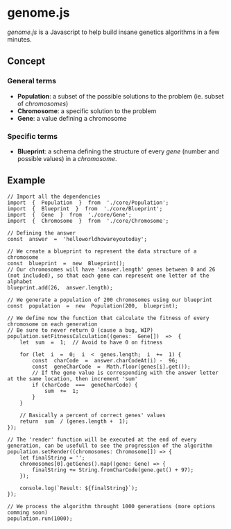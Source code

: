 # genome.js
*genome.js* is a Javascript to help build insane genetics algorithms in a few minutes.

## Concept
### General terms
- **Population**: a subset of the possible solutions to the problem (ie. subset of *chromosomes*)
- **Chromosome**: a specific solution to the problem
- **Gene**: a value defining a chromosome

### Specific terms
- **Blueprint**: a schema defining the structure of every *gene* (number and possible values) in a *chromosome*.

## Example

	// Import all the dependencies
    import  {  Population  }  from  './core/Population';
	import  {  Blueprint  }  from  './core/Blueprint';
	import  {  Gene  }  from  './core/Gene';
	import  {  Chromosome  }  from  './core/Chromosome';
	
	// Defining the answer
	const  answer  =  'helloworldhowareyoutoday';
	
	// We create a blueprint to represent the data structure of a chromosome
	const  blueprint  =  new  Blueprint();
	// Our chromosomes will have 'answer.length' genes between 0 and 26 (not included), so that each gene can represent one letter of the alphabet
	blueprint.add(26,  answer.length);

	// We generate a population of 200 chromosomes using our blueprint
	const  population  =  new  Population(200,  blueprint);
  
	// We define now the function that calculate the fitness of every chromosome on each generation
	// Be sure to never return 0 (cause a bug, WIP)
	population.setFitnessCalculation((genes:  Gene[])  =>  {
		let  sum  =  1;  // Avoid to have 0 on fitness

		for (let  i  =  0;  i  <  genes.length;  i  +=  1) {
			const  charCode  =  answer.charCodeAt(i) -  96;
			const  geneCharCode  =  Math.floor(genes[i].get());
			// If the gene value is corresponding with the answer letter at the same location, then increment 'sum'
			if (charCode  ===  geneCharCode) {
				sum  +=  1;
			}
		}

		// Basically a percent of correct genes' values
		return  sum  / (genes.length +  1);
	});

	// The 'render' function will be executed at the end of every generation, can be usefull to see the progression of the algorithm
	population.setRender((chromosomes: Chromosome[]) => {
		let finalString = '';
		chromosomes[0].getGenes().map((gene: Gene) => {
			finalString += String.fromCharCode(gene.get() + 97);
		});

		console.log(`Result: ${finalString}`);
	});

	// We process the algorithm throught 1000 generations (more options comming soon)
	population.run(1000);
